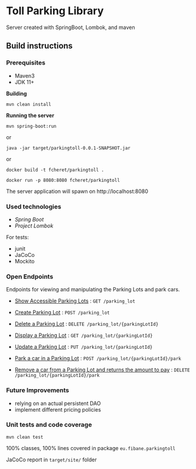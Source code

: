 # Toll Parking Library

Server created with SpringBoot, Lombok, and maven

## Build instructions  

### Prerequisites

- Maven3
- JDK 11+

**Building**

`mvn clean install`

**Running the server**

`mvn spring-boot:run`

or

`java -jar target/parkingtoll-0.0.1-SNAPSHOT.jar`

or 

`docker build -t fcheret/parkingtoll .`

`docker run -p 8080:8080 fcheret/parkingtoll`

The server application will spawn on http://localhost:8080

### Used technologies

- *Spring Boot*
- *Project Lombok* 

For tests:
- junit
- JaCoCo
- Mockito 



### Open Endpoints

Endpoints for viewing and manipulating the Parking Lots and park cars.

 - [Show Accessible Parking Lots](docs/get.md) : `GET /parking_lot`
 
 - [Create Parking Lot](docs/post.md) : `POST /parking_lot`
 - [Delete a Parking Lot](docs/delete.md) : `DELETE /parking_lot/{parkingLotId}`
 - [Display a Parking Lot](docs/getid.md) : `GET /parking_lot/{parkingLotId}`
 - [Update a Parking Lot](docs/putid.md) : `PUT /parking_lot/{parkingLotId}`
 - [Park a car in a Parking Lot](docs/postpark.md) : `POST /parking_lot​/{parkingLotId}​/park`
 - [Remove a car from a Parking Lot and returns the amount to pay](docs/delpark.md) : `DELETE /parking_lot​/{parkingLotId}​/park`


### Future Improvements
- relying on an actual persistent DAO
- implement different pricing policies

### Unit tests and code coverage

`mvn clean test`

100% classes, 100% lines covered in package `eu.fibane.parkingtoll`

JaCoCo report in `target/site/` folder
